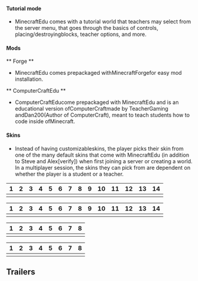 #### Tutorial mode
- MinecraftEdu comes with a tutorial world that teachers may select from the server menu, that goes through the basics of controls, placing/destroyingblocks, teacher options, and more.

#### Mods
** Forge **
- MinecraftEdu comes prepackaged withMinecraftForgefor easy mod installation.

** ComputerCraftEdu **
- ComputerCraftEducome prepackaged with MinecraftEdu and is an educational version ofComputerCraftmade by TeacherGaming andDan200(Author of ComputerCraft), meant to teach students how to code inside ofMinecraft.

#### Skins
- Instead of having customizableskins, the player picks their skin from one of the many default skins that come with MinecraftEdu (in addition to Steve and Alex[verify]) when first joining a server or creating a world. In a multiplayer session, the skins they can pick from are dependent on whether the player is a student or a teacher.

| 1 | 2 | 3 | 4 | 5 | 6 | 7 | 8 | 9 | 10 | 11 | 12 | 13 | 14 |
|---|---|---|---|---|---|---|---|---|----|----|----|----|----|
|   |   |   |   |   |   |   |   |   |    |    |    |    |    |

| 1 | 2 | 3 | 4 | 5 | 6 | 7 | 8 | 9 | 10 | 11 | 12 | 13 | 14 |
|---|---|---|---|---|---|---|---|---|----|----|----|----|----|
|   |   |   |   |   |   |   |   |   |    |    |    |    |    |

| 1 | 2 | 3 | 4 | 5 | 6 | 7 | 8 |
|---|---|---|---|---|---|---|---|
|   |   |   |   |   |   |   |   |

| 1 | 2 | 3 | 4 | 5 | 6 | 7 | 8 |
|---|---|---|---|---|---|---|---|
|   |   |   |   |   |   |   |   |

## Trailers









